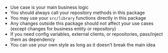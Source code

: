 - Use case is your main business logic
- You should always call your repository methods in this package
- You may use your `src/library` functions directly in this package
- Any changes outside this package should not affect your use cases (except changes for business entity or repository)
- If you need config variables, external clients, or repositories, pass/inject them as dependency
- You can use your own style as long as it doesn't break the main idea